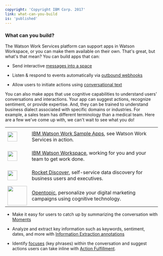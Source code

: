 ```yaml
---
copyright: 'Copyright IBM Corp. 2017'
link: what-can-you-build
is: 'published'
---
```


### What can you build?

The Watson Work Services platform can support apps in Watson Workspace, or you can make them available on their own. That's great, but what's that mean? You can build apps that can:

- Send interactive [messages into a space](guides/V1_wwsg_Spaces.md)

- Listen & respond to events automatically via [outbound webhooks](guides/V1_wwsg_Webhooks.md)

- Allow users to initiate actions using [conversational text](guides/V1_Action_Fulfillment.md)

You can also make apps that use cognitive capabilities to understand users' conversations and interactions. Your app can suggest actions, recognize sentiment, or provide expertise. And, they can be trained to understand business dialect associated with specific domains or industries. For example, a sales team has different terminology than a medical team. Here are a few we've come up with, we can't wait to see what you do!

<table border="0">
 <tr height="64">
  <td><img src="../images/GitHub-Mark-32px64w.png" style="height:32px;text-align:center;" /></td>
  <td><a href="https://github.com/watsonwork">IBM Watson Work Sample Apps</a>, see Watson Work Services in action.</td>
 </tr>
 <tr height="64">
  <td><img src="../images/IBMWatsonWorkspaceIcon64w.png" style="height:32px;text-align:center;" /></td>
  <td><a href="https://workspace.ibm.com/#">IBM Watson Workspace</a>, working for you and your team to get work done.</td>
 </tr>
 <tr height="64">
  <td><img src="../images/DiscoverIcon64w.png" style="height:32px;text-align:center;" /></td>
  <td><a href="http://www.rocketsoftware.com/products/rocket-discover">Rocket Discover</a>, self-service data discovery for business users and executives.</td>
 </tr>
 <tr height="64">
  <td><img src="../images/opentopic-Logo.png" style="width:64px;text-align:center;" /></td>
  <td><a href="http://opentopic.com/ibm-workspaces/">Opentopic</a>, personalize your digital marketing campaigns using cognitive technology.
 </td>
 </tr>
 </table>

- Make it easy for users to catch up by summarizing the conversation with [Moments](guides/V1_wwsg_MomentIdentification.md)

- Analyze and extract key information such as keywords, sentiment, dates, and more with [Information Extraction annotations](guides/V1_Annotation_Message_Information_Extraction.md)

- Identify [focuses](guides/V1_wwsg_ActionIdentification.md) (key phrases) within the conversation and suggest actions users can take inline with [Action Fulfillment](guides/V1_Action_Fulfillment.md).

